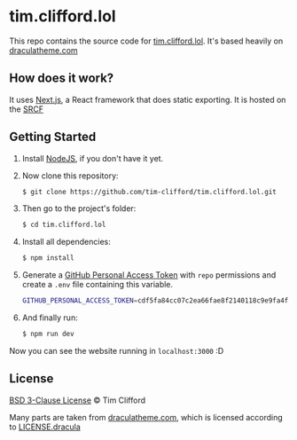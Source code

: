 # tim.clifford.lol

This repo contains the source code for
[tim.clifford.lol](https://tim.clifford.lol). It's based heavily on
[draculatheme.com](https://draculatheme.com)

## How does it work?

It uses [Next.js](https://nextjs.org/), a React framework that does static
exporting. It is hosted on the [SRCF](https://srcf.net)

## Getting Started

1. Install [NodeJS](http://nodejs.org/download/), if you don't have it yet.

2. Now clone this repository:

    ```sh
    $ git clone https://github.com/tim-clifford/tim.clifford.lol.git
    ```

3. Then go to the project's folder:

    ```sh
    $ cd tim.clifford.lol
    ```

4. Install all dependencies:

    ```sh
    $ npm install
    ```

5. Generate a [GitHub Personal Access Token](https://help.github.com/en/enterprise/2.17/user/authenticating-to-github/creating-a-personal-access-token-for-the-command-line) with `repo` permissions and create a `.env` file containing this variable.

    ```sh
    GITHUB_PERSONAL_ACCESS_TOKEN=cdf5fa84cc07c2ea66fae8f2140118c9e9fa4f55
    ```

6. And finally run:

    ```sh
    $ npm run dev
    ```

Now you can see the website running in `localhost:3000` :D

## License

[BSD 3-Clause License](./LICENSE) © Tim Clifford

Many parts are taken from [draculatheme.com](https://draculatheme.com), which
is licensed according to [LICENSE.dracula](./LICENSE.dracula)

